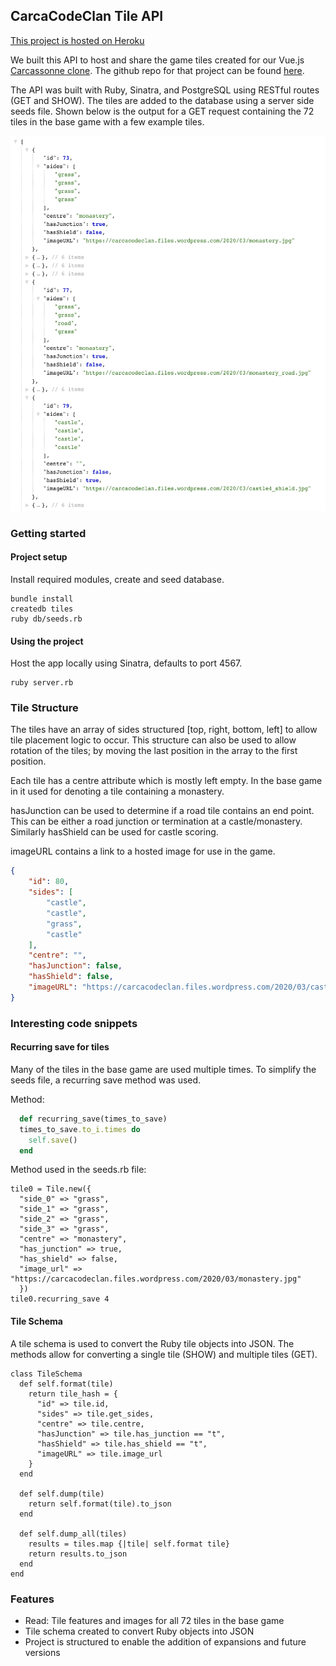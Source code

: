 ## CarcaCodeClan Tile API

[This project is hosted on Heroku](https://carcacodeclan-tile-api.herokuapp.com/api/v1/tiles)

We built this API to host and share the game tiles created for our Vue.js [Carcassonne clone](https://carcacodeclan.netlify.com). The github repo for that project can be found [here](https://www.github.com/fmkeir/CarcaCodeClan).


The API was built with Ruby, Sinatra, and PostgreSQL using RESTful routes (GET and SHOW). The tiles are added to the database using a server side seeds file. Shown below is the output for a GET request containing the 72 tiles in the base game with a few example tiles.


<img src="./public/images/readme/API_output.png" height="600" alt="Example Output showing data structure and unique tiles" />

### Getting started

#### Project setup
Install required modules, create and seed database.

```
bundle install
createdb tiles
ruby db/seeds.rb
```

#### Using the project

Host the app locally using Sinatra, defaults to port 4567.

```
ruby server.rb
```

### Tile Structure

The tiles have an array of sides structured [top, right, bottom, left] to allow tile placement logic to occur. This structure can also be used to allow rotation of the tiles; by moving the last position in the array to the first position.

Each tile has a centre attribute which is mostly left empty. In the base game in it used for denoting a tile containing a monastery.

hasJunction can be used to determine if a road tile contains an end point. This can be either a road junction or termination at a castle/monastery. Similarly hasShield can be used for castle scoring.

imageURL contains a link to a hosted image for use in the game.

```JSON
{
	"id": 80,
	"sides": [
		"castle",
		"castle",
		"grass",
		"castle"
	],
	"centre": "",
	"hasJunction": false,
	"hasShield": false,
	"imageURL": "https://carcacodeclan.files.wordpress.com/2020/03/castle3.jpg"
}
```

### Interesting code snippets

#### Recurring save for tiles
Many of the tiles in the base game are used multiple times. To simplify the seeds file, a recurring save method was used.

Method:

```ruby
  def recurring_save(times_to_save)
  times_to_save.to_i.times do
    self.save()
  end
```

Method used in the seeds.rb file:

```
tile0 = Tile.new({
  "side_0" => "grass",
  "side_1" => "grass",
  "side_2" => "grass",
  "side_3" => "grass",
  "centre" => "monastery",
  "has_junction" => true,
  "has_shield" => false,
  "image_url" => "https://carcacodeclan.files.wordpress.com/2020/03/monastery.jpg"
  })
tile0.recurring_save 4
```
#### Tile Schema
A tile schema is used to convert the Ruby tile objects into JSON. The methods allow for converting a single tile (SHOW) and multiple tiles (GET).

```
class TileSchema
  def self.format(tile)
    return tile_hash = {
      "id" => tile.id,
      "sides" => tile.get_sides,
      "centre" => tile.centre,
      "hasJunction" => tile.has_junction == "t",
      "hasShield" => tile.has_shield == "t",
      "imageURL" => tile.image_url
    }
  end

  def self.dump(tile)
    return self.format(tile).to_json
  end

  def self.dump_all(tiles)
    results = tiles.map {|tile| self.format tile}
    return results.to_json
  end
end
```

### Features
* Read: Tile features and images for all 72 tiles in the base game
* Tile schema created to convert Ruby objects into JSON
* Project is structured to enable the addition of expansions and future versions
